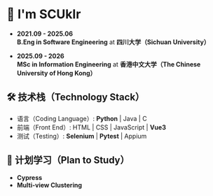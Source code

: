 # 👋 I'm SCUklr

- **2021.09 - 2025.06**  
  <b>B.Eng in Software Engineering</b> at <b>四川大学（Sichuan University）</b>

- **2025.09 - 2026**  
  <b>MSc in Information Engineering</b> at <b>香港中文大学（The Chinese University of Hong Kong）</b>

## 🛠 技术栈（Technology Stack）
- 语言（Coding Language）: **Python** | Java | C  
- 前端（Front End）: HTML | CSS | JavaScript | **Vue3**
- 测试（Testing）: **Selenium** | **Pytest** | Appium

## 🌱 计划学习（Plan to Study）
- **Cypress** 
- **Multi-view Clustering**
